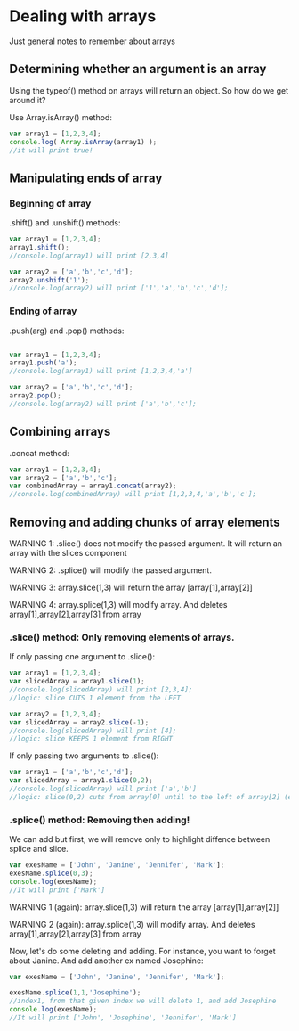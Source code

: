 # Dealing with arrays

Just general notes to remember about arrays

## Determining whether an argument is an array

Using the typeof() method on arrays will return an object.
So how do we get around it?

Use Array.isArray() method:  

```js
var array1 = [1,2,3,4];
console.log( Array.isArray(array1) );
//it will print true!  
```

## Manipulating ends of array

### Beginning of array 

.shift() and .unshift() methods:
```js
var array1 = [1,2,3,4];
array1.shift(); 
//console.log(array1) will print [2,3,4]

var array2 = ['a','b','c','d'];
array2.unshift('1'); 
//console.log(array2) will print ['1','a','b','c','d'];
```

### Ending of array 

.push(arg) and .pop() methods:

```js

var array1 = [1,2,3,4];
array1.push('a'); 
//console.log(array1) will print [1,2,3,4,'a']

var array2 = ['a','b','c','d'];
array2.pop(); 
//console.log(array2) will print ['a','b','c'];
```

## Combining arrays

.concat method:

```js
var array1 = [1,2,3,4];
var array2 = ['a','b','c'];
var combinedArray = array1.concat(array2);  
//console.log(combinedArray) will print [1,2,3,4,'a','b','c'];
```

## Removing and adding chunks of array elements

WARNING 1:  .slice() does not modify the passed argument.  It will return an array with the slices component

WARNING 2:  .splice() will modify the passed argument.

WARNING 3:  array.slice(1,3) will return the array [array[1],array[2]]

WARNING 4:  array.splice(1,3) will modify array.  And deletes array[1],array[2],array[3] from array


### .slice() method: Only removing elements of arrays.  


If only passing one argument to .slice():

```js
var array1 = [1,2,3,4];
var slicedArray = array1.slice(1);  
//console.log(slicedArray) will print [2,3,4];
//logic: slice CUTS 1 element from the LEFT

var array2 = [1,2,3,4];
var slicedArray = array2.slice(-1);  
//console.log(slicedArray) will print [4];
//logic: slice KEEPS 1 element from RIGHT
```

If only passing two arguments to .slice():

```js
var array1 = ['a','b','c','d'];
var slicedArray = array1.slice(0,2);  
//console.log(slicedArray) will print ['a','b']
//logic: slice(0,2) cuts from array[0] until to the left of array[2] (exclusing array[2])
```

### .splice() method:  Removing then adding!

We can add but first, we will remove only to highlight diffence between splice and slice.

```js
var exesName = ['John', 'Janine', 'Jennifer', 'Mark'];
exesName.splice(0,3);
console.log(exesName);
//It will print ['Mark']

```

WARNING 1 (again):  array.slice(1,3) will return the array [array[1],array[2]]

WARNING 2 (again):  array.splice(1,3) will modify array.  And deletes array[1],array[2],array[3] from array


Now, let's do some deleting and adding.
For instance, you want to forget about Janine.  And add another ex named Josephine:
```js
var exesName = ['John', 'Janine', 'Jennifer', 'Mark'];

exesName.splice(1,1,'Josephine'); 
//index1, from that given index we will delete 1, and add Josephine
console.log(exesName);
//It will print ['John', 'Josephine', 'Jennifer', 'Mark']

```


